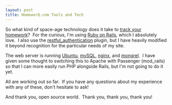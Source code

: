 ```yaml
---
layout: post
title: HomeworQ.com Tools and Tech
---
```


So what kind of space-age technology does it take to <a href="http://homeworq.com">track your homework</a>?  For the curious, I'm using <a href="http://www.rubyonrails.org/">Ruby on Rails</a>, which I absolutely love.  I also use the <a href="http://github.com/technoweenie/restful-authentication/tree/master">restful_authentication</a> plugin, but I have heavily modified it beyond recognition for the particular needs of my site.

The web server is running <a href="http://www.ubuntu.com/">Ubuntu</a>, <a href="http://www.mysql.com/">mySQL</a>, <a href="http://nginx.net/">nginx</a>, and <a href="http://mongrel.rubyforge.org/">mongrel</a>.  I have given some thought to switching this to Apache with Passenger (mod_rails) so that I can more easily run PHP alongside Rails, but I'm not going to do it yet.

All are working out so far.  If you have any questions about my experience with any of these, don't hesitate to ask!

And thank you, open source world.  Thank you, thank you, thank you!
